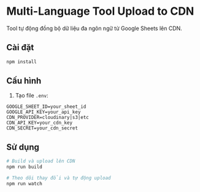 # Multi-Language Tool Upload to CDN

Tool tự động đồng bộ dữ liệu đa ngôn ngữ từ Google Sheets lên CDN.

## Cài đặt

```bash
npm install
```

## Cấu hình

1. Tạo file `.env`:
```
GOOGLE_SHEET_ID=your_sheet_id
GOOGLE_API_KEY=your_api_key
CDN_PROVIDER=cloudinary|s3|etc
CDN_API_KEY=your_cdn_key
CDN_SECRET=your_cdn_secret
```

## Sử dụng

```bash
# Build và upload lên CDN
npm run build

# Theo dõi thay đổi và tự động upload
npm run watch
```